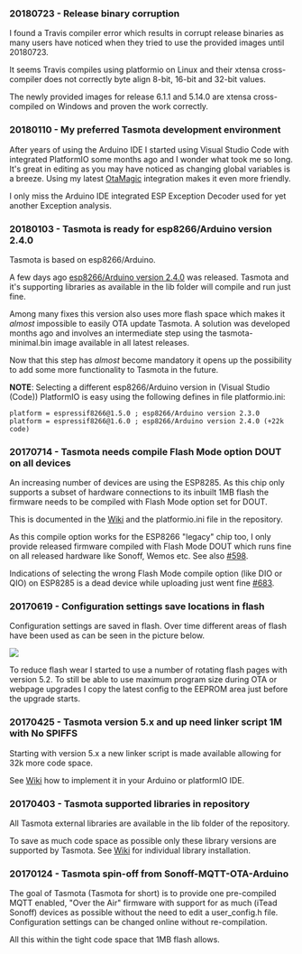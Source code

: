 ### 20180723 - Release binary corruption
I found a Travis compiler error which results in corrupt release binaries as many users have noticed when they tried to use the provided images until 20180723.

It seems Travis compiles using platformio on Linux and their xtensa cross-compiler does not correctly byte align 8-bit, 16-bit and 32-bit values.

The newly provided images for release 6.1.1 and 5.14.0 are xtensa cross-compiled on Windows and proven the work correctly.

### 20180110 - My preferred Tasmota development environment
After years of using the Arduino IDE I started using Visual Studio Code with integrated PlatformIO some months ago and I wonder what took me so long. It's great in editing as you may have noticed as changing global variables is a breeze. Using my latest [OtaMagic](https://github.com/arendst/Tasmota/wiki/What's-New#20180110---5111a---otamagic)  integration makes it even more friendly.

I only miss the Arduino IDE integrated ESP Exception Decoder used for yet another Exception analysis. 

### 20180103 - Tasmota is ready for esp8266/Arduino version 2.4.0

Tasmota is based on esp8266/Arduino.

A few days ago [esp8266/Arduino version 2.4.0](https://github.com/esp8266/Arduino) was released. Tasmota and it's supporting libraries as available in the lib folder will compile and run just fine.

Among many fixes this version also uses more flash space which makes it _almost_ impossible to easily OTA update Tasmota. A solution was developed months ago and involves an intermediate step using the tasmota-minimal.bin image available in all latest releases.

Now that this step has _almost_ become mandatory it opens up the possibility to add some more functionality to Tasmota in the future.
  
**NOTE**: Selecting a different esp8266/Arduino version in (Visual Studio (Code)) PlatformIO is easy using the following defines in file platformio.ini:
```
platform = espressif8266@1.5.0 ; esp8266/Arduino version 2.3.0
platform = espressif8266@1.6.0 ; esp8266/Arduino version 2.4.0 (+22k code)
```

### 20170714 - Tasmota needs compile Flash Mode option DOUT on all devices

An increasing number of devices are using the ESP8285. As this chip only supports a subset of hardware connections to its inbuilt 1MB flash the firmware needs to be compiled with Flash Mode option set for DOUT.

This is documented in the [Wiki](https://github.com/arendst/Tasmota/wiki/Upload) and the platformio.ini file in the repository.

As this compile option works for the ESP8266 "legacy" chip too, I only provide released firmware compiled with Flash Mode DOUT which runs fine on all released hardware like Sonoff, Wemos etc. See also [#598](https://github.com/arendst/Tasmota/issues/598).

Indications of selecting the wrong Flash Mode compile option (like DIO or QIO) on ESP8285 is a dead device while uploading just went fine [#683](https://github.com/arendst/Tasmota/issues/683).

### 20170619 - Configuration settings save locations in flash

Configuration settings are saved in flash. Over time different areas of flash have been used as can be seen in the picture below.

<img src="https://github.com/arendst/arendst.github.io/blob/master/media/memmap1.jpg" />

To reduce flash wear I started to use a number of rotating flash pages with version 5.2. To still be able to use maximum program size during OTA or webpage upgrades I copy the latest config to the EEPROM area just before the upgrade starts.

### 20170425 - Tasmota version 5.x and up need linker script 1M with No SPIFFS

Starting with version 5.x a new linker script is made available allowing for 32k more code space.

See [Wiki](https://github.com/arendst/Tasmota/wiki/Prerequisite) how to implement it in your Arduino or platformIO IDE.

### 20170403 - Tasmota supported libraries in repository

All Tasmota external libraries are available in the lib folder of the repository.

To save as much code space as possible only these library versions are supported by Tasmota. See [Wiki](https://github.com/arendst/Tasmota/wiki/Prerequisite) for individual library installation.

### 20170124 - Tasmota spin-off from Sonoff-MQTT-OTA-Arduino

The goal of Tasmota (Tasmota for short) is to provide one pre-compiled MQTT enabled, "Over the Air" firmware with support for as much (iTead Sonoff) devices as possible without the need to edit a user_config.h file. Configuration settings can be changed online without re-compilation.

All this within the tight code space that 1MB flash allows. 
